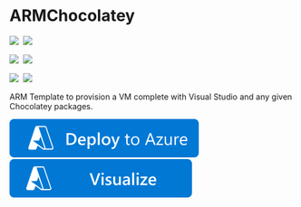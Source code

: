# ARMChocolatey

<IMG SRC="https://azurequickstartsservice.blob.core.windows.net/badges/visual-studio-dev-vm-chocolatey/PublicLastTestDate.svg" />&nbsp;
<IMG SRC="https://azurequickstartsservice.blob.core.windows.net/badges/visual-studio-dev-vm-chocolatey/PublicDeployment.svg" />&nbsp;

<IMG SRC="https://azurequickstartsservice.blob.core.windows.net/badges/visual-studio-dev-vm-chocolatey/FairfaxLastTestDate.svg" />&nbsp;
<IMG SRC="https://azurequickstartsservice.blob.core.windows.net/badges/visual-studio-dev-vm-chocolatey/FairfaxDeployment.svg" />&nbsp;

<IMG SRC="https://azurequickstartsservice.blob.core.windows.net/badges/visual-studio-dev-vm-chocolatey/BestPracticeResult.svg" />&nbsp;
<IMG SRC="https://azurequickstartsservice.blob.core.windows.net/badges/visual-studio-dev-vm-chocolatey/CredScanResult.svg" />&nbsp;

ARM Template to provision a VM complete with Visual Studio and any given Chocolatey packages.

<a href="https://portal.azure.com/#create/microsoft.template/uri/https%3A%2F%2Fraw.githubusercontent.com%2FAzure%2Fazure-quickstart-templates%2Fmaster%2Fvisual-studio-dev-vm-chocolatey%2Fazuredeploy.json" target="_blank">
    <img src="https://raw.githubusercontent.com/Azure/azure-quickstart-templates/master/1-CONTRIBUTION-GUIDE/images/deploytoazure.svg"/>
</a>
<a href="http://armviz.io/#/?load=https://raw.githubusercontent.com/Azure/azure-quickstart-templates/master/visual-studio-dev-vm-chocolatey/azuredeploy.json" target="_blank">
    <img src="https://raw.githubusercontent.com/Azure/azure-quickstart-templates/master/1-CONTRIBUTION-GUIDE/images/visualizebutton.svg"/>
</a>


